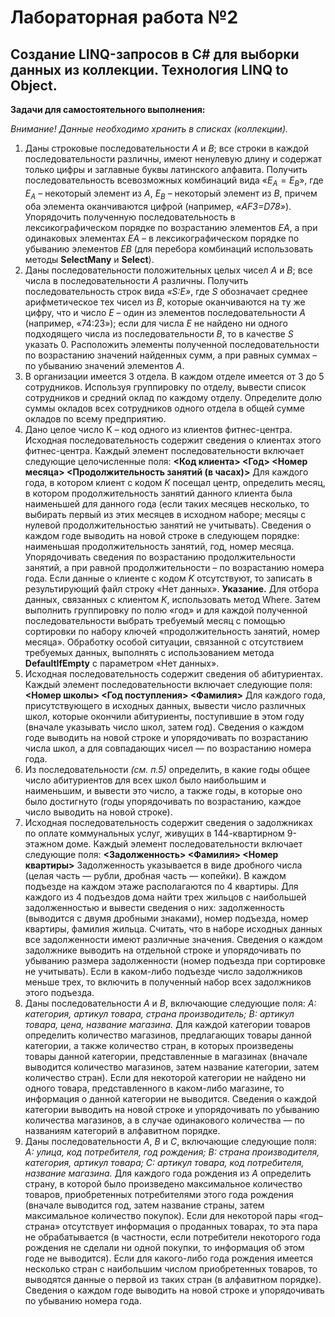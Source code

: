 # Лабораторная работа №2

## Создание LINQ-запросов в C# для выборки данных из коллекции. Технология LINQ to Object.

**Задачи для самостоятельного выполнения:**

*Внимание! Данные необходимо хранить в списках (коллекции).*

1.  Даны строковые последовательности *A* и *B*; все строки в каждой 
последовательности различны, имеют ненулевую длину и содержат только цифры и 
заглавные буквы латинского алфавита. Получить последовательность всевозможных 
комбинаций вида $«E_A=E_B»$, где $E_A$ – некоторый элемент из *A*, $E_B$ – некоторый элемент из *B*, 
причем оба элемента оканчиваются цифрой (например, *«AF3=D78»*). Упорядочить 
полученную последовательность в лексикографическом порядке по возрастанию 
элементов *EA*, а при одинаковых элементах *EA* – в лексикографическом порядке по 
убыванию элементов *EB* (для перебора комбинаций использовать методы **SelectMany** и 
**Select**).
2. Даны последовательности положительных целых чисел *A* и *B*; все числа в 
последовательности *A* различны. Получить последовательность строк вида *«S:E»*, где *S* 
обозначает среднее арифметическое тех чисел из *B*, которые оканчиваются на ту же 
цифру, что и число *E* – один из элементов последовательности *A* (например, «74:23»); если 
для числа *E* не найдено ни одного подходящего числа из последовательности *B*, то в 
качестве *S* указать 0. Расположить элементы полученной последовательности по 
возрастанию значений найденных сумм, а при равных суммах – по убыванию значений 
элементов *A*.
3. В организации имеется 3 отдела. В каждом отделе имеется от 3 до 5 
сотрудников. Используя группировку по отделу, вывести список сотрудников и средний 
оклад по каждому отделу. Определите долю суммы окладов всех сотрудников одного 
отдела в общей сумме окладов по всему предприятию.
4. Дано целое число K – код одного из клиентов фитнес-центра. Исходная 
последовательность содержит сведения о клиентах этого фитнес-центра. Каждый элемент 
последовательности включает следующие целочисленные поля:
**<Код клиента> <Год> <Номер месяца> <Продолжительность занятий (в часах)>**
Для каждого года, в котором клиент с кодом *K* посещал центр, определить месяц, в 
котором продолжительность занятий данного клиента была наименьшей для данного года 
(если таких месяцев несколько, то выбирать первый из этих месяцев в исходном наборе; 
месяцы с нулевой продолжительностью занятий не учитывать). Сведения о каждом годе 
выводить на новой строке в следующем порядке: наименьшая продолжительность 
занятий, год, номер месяца. Упорядочивать сведения по возрастанию продолжительности 
занятий, а при равной продолжительности – по возрастанию номера года. Если данные о 
клиенте с кодом *K* отсутствуют, то записать в результирующий файл строку «Нет 
данных». **Указание.** Для отбора данных, связанных с клиентом *K*, использовать метод Where. 
Затем выполнить группировку по полю «год» и для каждой полученной 
последовательности выбрать требуемый месяц с помощью сортировки по набору ключей 
«продолжительность занятий, номер месяца». Обработку особой ситуации, связанной с 
отсутствием требуемых данных, выполнять с использованием метода **DefaultIfEmpty** с 
параметром «Нет данных».
5. Исходная последовательность содержит сведения об абитуриентах. Каждый 
элемент последовательности включает следующие поля: **<Номер школы> <Год поступления> <Фамилия>**
Для каждого года, присутствующего в исходных данных, вывести число различных 
школ, которые окончили абитуриенты, поступившие в этом году (вначале указывать число 
школ, затем год). Сведения о каждом годе выводить на новой строке и упорядочивать по 
возрастанию числа школ, а для совпадающих чисел — по возрастанию номера года.
6.  Из последовательности *(см. п.5)* определить, в какие годы общее число 
абитуриентов для всех школ было наибольшим и наименьшим, и вывести это число, а 
также годы, в которые оно было достигнуто (годы упорядочивать по возрастанию, каждое 
число выводить на новой строке).
7. Исходная последовательность содержит сведения о задолжниках по оплате 
коммунальных услуг, живущих в 144-квартирном 9-этажном доме. Каждый элемент 
последовательности включает следующие поля: **<Задолженность> <Фамилия> <Номер квартиры>**
Задолженность указывается в виде дробного числа (целая часть — рубли, дробная 
часть — копейки). В каждом подъезде на каждом этаже располагаются по 4 квартиры. Для 
каждого из 4 подъездов дома найти трех жильцов с наибольшей задолженностью и 
вывести сведения о них: задолженность (выводится с двумя дробными знаками), номер 
подъезда, номер квартиры, фамилия жильца. Считать, что в наборе исходных данных все 
задолженности имеют различные значения. Сведения о каждом задолжнике выводить на 
отдельной строке и упорядочивать по убыванию размера задолженности (номер подъезда 
при сортировке не учитывать). Если в каком-либо подъезде число задолжников меньше 
трех, то включить в полученный набор всех задолжников этого подъезда.
8.  Даны последовательности *A* и *B*, включающие следующие поля: *A: категория, 
артикул товара, страна производитель; B: артикул товара, цена, название магазина.*
Для каждой категории товаров определить количество магазинов, предлагающих товары 
данной категории, а также количество стран, в которых произведены товары данной 
категории, представленные в магазинах (вначале выводится количество магазинов, затем 
название категории, затем количество стран). Если для некоторой категории не найдено 
ни одного товара, представленного в каком-либо магазине, то информация о данной 
категории не выводится. Сведения о каждой категории выводить на новой строке и 
упорядочивать по убыванию количества магазинов, а в случае одинакового количества —
по названиям категорий в алфавитном порядке.
9. Даны последовательности *A*, *B* и *C*, включающие следующие поля: *A: улица, 
код потребителя, год рождения; B: страна производителя, категория, артикул товара;
C: артикул товара, код потребителя, название магазина.* Для каждого года рождения из 
*A* определить страну, в которой было произведено максимальное количество товаров, 
приобретенных потребителями этого года рождения (вначале выводится год, затем
название страны, затем максимальное количество покупок). Если для некоторой пары 
«год–страна» отсутствует информация о проданных товарах, то эта пара не 
обрабатывается (в частности, если потребители некоторого года рождения не сделали ни 
одной покупки, то информация об этом годе не выводится). Если для какого-либо года 
рождения имеется несколько стран с наибольшим числом приобретенных товаров, то 
выводятся данные о первой из таких стран (в алфавитном порядке). Сведения о каждом 
годе выводить на новой строке и упорядочивать по убыванию номера года.
